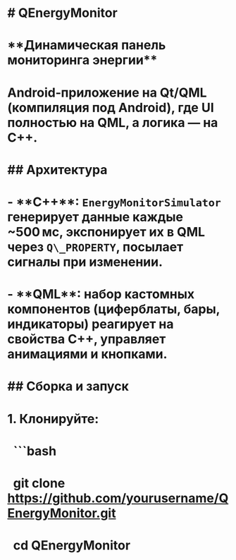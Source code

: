 # \# QEnergyMonitor

# 

# \*\*Динамическая панель мониторинга энергии\*\*  

# Android‑приложение на Qt/QML (компиляция под Android), где UI полностью на QML, а логика — на C++.

# 

# \## Архитектура

# 

# \- \*\*C++\*\*: `EnergyMonitorSimulator` генерирует данные каждые ~500 мс, экспонирует их в QML через `Q\_PROPERTY`, посылает сигналы при изменении.

# \- \*\*QML\*\*: набор кастомных компонентов (циферблаты, бары, индикаторы) реагирует на свойства C++, управляет анимациями и кнопками.

# 

# \## Сборка и запуск

# 

# 1\. Клонируйте:

# &nbsp;  ```bash

# &nbsp;  git clone https://github.com/yourusername/QEnergyMonitor.git

# &nbsp;  cd QEnergyMonitor



